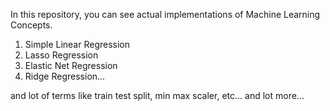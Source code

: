 In this repository, you can see actual implementations of Machine Learning Concepts. 

1. Simple Linear Regression
2. Lasso Regression
3. Elastic Net Regression
4. Ridge Regression... 

and lot of terms like train test split, min max scaler, etc... and lot more...